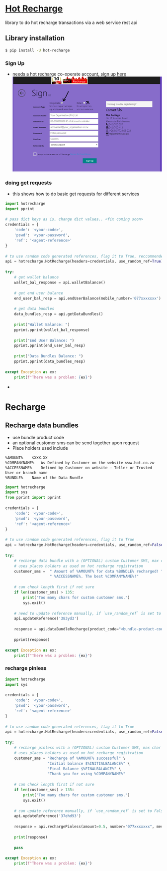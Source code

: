 # [Hot Recharge](hot.co.zw)
library to do hot recharge transactions via a web service rest api

## Library installation
```sh
$ pip install -U hot-recharge
```

### Sign Up
- needs a hot recharge co-operate account, sign up [here](https://ssl.hot.co.zw/register.aspx)
![sign up](Docs/images/signup_cooperate.png)

### doing get requests
- this shows how to do basic get requests for different services
```python
import hotrecharge
import pprint

# pass dict keys as is, change dict values.. <fix coming soon>
credentials = {
    'code': '<your-code>',
    'pswd': '<your-password',
    'ref': '<agent-reference>'
}

# to use random code generated references, flag it to True, reccommended
api = hotrecharge.HotRecharge(headers=credentials, use_random_ref=True)

try:
    # get wallet balance
    wallet_bal_response = api.walletBalance()

    # get end user balance
    end_user_bal_resp = api.endUserBalance(mobile_number='077xxxxxxx')

    # get data bundles
    data_bundles_resp = api.getDataBundles()

    print("Wallet Balance: ")
    pprint.pprint(wallet_bal_response)

    print("End User Balance: ")
    pprint.pprint(end_user_bal_resp)

    print("Data Bundles Balance: ")
    pprint.pprint(data_bundles_resp)

except Exception as ex:
    print(f"There was a problem: {ex}")
```
-
# Recharge
## Recharge data bundles
- use bundle product code
- an optional customer sms can be send together upon request
- Place holders used include
```
%AMOUNT% 	$XXX.XX
%COMPANYNAME%	As Defined by Customer on the website www.hot.co.zw
%ACCESSNAME%	Defined by Customer on website – Teller or Trusted User or branch name
%BUNDLE%	Name of the Data Bundle
```
```python
import hotrecharge
import sys
from pprint import pprint

credentials = {
    'code': '<your-code>',
    'pswd': '<your-password',
    'ref': '<agent-reference>'
}

# to use random code generated references, flag it to True
api = hotrecharge.HotRecharge(headers=credentials, use_random_ref=False)

try:
    # recharge data bundle with a (OPTIONAL) custom Customer SMS, max char should not exceed 135
    # uses places holders as used on hot recharge registration
    customer_sms =  " Amount of %AMOUNT% for data %BUNDLE% recharged! " \
                    " %ACCESSNAME%. The best %COMPANYNAME%!"

    # can check length first if not sure
    if len(customer_sms) > 135:
        print("Too many chars for custom customer sms.")
        sys.exit()

    # need to update reference manually, if `use_random_ref` is set to False
    api.updateReference('383yd3')

    response = api.dataBundleRecharge(product_code="<bundle-product-code>", number="077xxxxxxx", mesg=customer_sms)

    pprint(response)

except Exception as ex:
    print(f"There was a problem: {ex}")
```

### recharge pinless
```python
import hotrecharge
import sys

credentials = {
    'code': '<your-code>',
    'pswd': '<your-password',
    'ref': '<agent-reference>'
}

# to use random code generated references, flag it to True
api = hotrecharge.HotRecharge(headers=credentials, use_random_ref=False)

try:
    # recharge pinless with a (OPTIONAL) custom Customer SMS, max char should not exceed 135
    # uses places holders as used on hot recharge registration
    customer_sms = "Recharge of %AMOUNT% successful" \
                   "Initial balance $%INITIALBALANCE%" \
                   "Final Balance $%FINALBALANCE%" \
                   "Thank you for using %COMPANYNAME%"

    # can check length first if not sure
    if len(customer_sms) > 135:
        print("Too many chars for custom customer sms.")
        sys.exit()

    # can update reference manually, if `use_random_ref` is set to False
    api.updateReference('37ehd93')

    response = api.rechargePinless(amount=0.5, number="077xxxxxxx", mesg=customer_sms)

    print(response)

    pass

except Exception as ex:
    print(f"There was a problem: {ex}")
```
